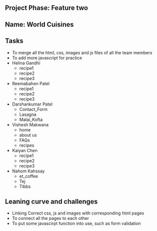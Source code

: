 ## Project Phase: Feature two

## Name: World Cuisines

## Tasks

- To merge all the html, css, images and js files of all the team members
- To add more javascript for practice
- Helina Gandhi
    - recipe1
    - recipe2
    - recipe3
- Reemabahen Patel
    - recipe1
    - recipe2
    - recipe3
- Darshankumar Patel
    - Contact_Form
    - Lasagna
    - Malai_Kofta
- Vishesh Makwana
    - home
    - about us
    - FAQs
    - recipes
- Kaiyan Chen 
    - recipe1
    - recipe2
    - recipe3
- Nahom Kahssay
    - et_coffee
    - Tej
    - Tibbs

## Leaning curve and challenges

- Linking Correct css, js and images with corresponding html pages
- To connect all the pages to each other
- To put some javascirpt function into use, such as form validation



